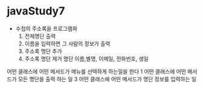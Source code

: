 # javaStudy7

- 수첩의 주소록을 프로그램화
	1) 전체명단 출력
	2) 이름을 입력하면 그 사람의 정보가 출력
	3) 주소록 명단 추가
	4) 주소록 명단 제거
 명단
 	이름,별명, 이메일, 전화번호, 생일
	
어떤 클래스에 어떤 메서드가 메뉴를 선택하게 하는일을 한다
1  어떤 클래스에 어떤 메서드가 모든 명단을 출력 하는 일
3  어떤 클래스에 어떤 메서드가 명단 정보를 입력하는 일